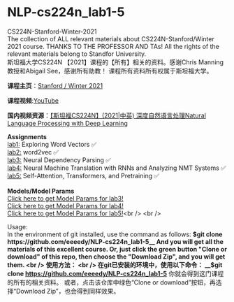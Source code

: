 # NLP-cs224n_lab1-5
CS224N-Stanford-Winter-2021<br />
The collection of ALL relevant materials about CS224N-Stanford/Winter 2021 course. THANKS TO THE PROFESSOR AND TAs!
All the rights of the relevant materials belong to Standfor University.<br />
斯坦福大学CS224N 【2021】课程的【所有】相关的资料。感谢Chris Manning教授和Abigail See，感谢所有助教！
课程所有资料所有权属于斯坦福大学。

__课程主页__：[Stanford / Winter 2021](http://web.stanford.edu/class/cs224n/)
<br />

__课程视频__:[YouTube](https://www.youtube.com/watch?v=rmVRLeJRkl4&list=PLoROMvodv4rOSH4v6133s9LFPRHjEmbmJ&index=1)
<br />

__国内视频资源__：[【斯坦福CS224N】(2021|中英) 深度自然语言处理Natural Language Processing with Deep Learning](https://www.bilibili.com/video/BV18Y411p79k/?spm_id_from=333.337.search-card.all.click&vd_source=383492af990fc99e468d8084dc0e2e30)
<br />

__Assignments__ <br />
[lab1:](https://github.com/eeeedy/cs224n/tree/master/lab1)   Exploring Word Vectors ✅<br />
[lab2:](https://github.com/eeeedy/cs224n/tree/master/lab2)   word2vec ✅<br />
[lab3:](https://github.com/eeeedy/cs224n/tree/master/lab3(%20Neural%20Dependency%20Parsing))    Neural Dependency Parsing ✅ <br />
[lab4:](https://github.com/eeeedy/cs224n/tree/master/lab4(Seq2Seq%20Model%20with%20Attention%20))    Neural Machine Translation with RNNs and Analyzing NMT Systems ✅ <br />
[lab5:](https://github.com/eeeedy/cs224n/tree/master/lab5(Pretraining%20and%20Fine_tuning%20Transformer%20Model))   Self-Attention, Transformers, and Pretraining ✅ <br />
<br />
__Models/Model Params__ <br />
[Click here to get Model Params for lab3!](https://github.com/eeeedy/cs224n/tree/master/lab3(%20Neural%20Dependency%20Parsing)/results/20240313_195034)<br />
[Click here to get Model Params for lab4!]()<br />
[Click here to get Model Params for lab5!](https://github.com/eeeedy/cs224n/tree/master/lab5(Pretraining%20and%20Fine_tuning%20Transformer%20Model)/model%20params)<br />
<br />

Usage:
<br />
In the environment of git installed, use the command as follows:
__$git clone https://github.com/eeeedy/NLP-cs224n_lab1-5__
And you will get all the materials of this excellent course.
Or, just click the green button "Clone or download" of this repo, then choose the "Download Zip", and you will get them.
<br />
使用方法：
<br />
在git已安装的环境中，使用以下命令：
__$git clone https://github.com/eeeedy/NLP-cs224n_lab1-5__
你就会得到这门课程的所有的相关资料。
或者，点击该仓库中绿色“Clone or download”按钮，再选择“Download Zip”，也会得到同样效果。

